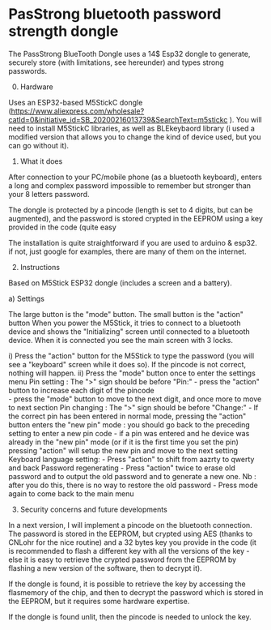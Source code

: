 # PasStrong bluetooth password strength dongle

The PassStrong BlueTooth Dongle uses a 14$ Esp32 dongle to generate, securely store (with limitations, see hereunder) and types strong passwords.

0) Hardware

Uses an ESP32-based M5StickC dongle (https://www.aliexpress.com/wholesale?catId=0&initiative_id=SB_20200216013739&SearchText=m5stickc ). You will need to install M5StickC libraries, as well as BLEkeybaord library (i used a modified version that allows you to change the kind of device used, but you can go without it).

1) What it does

After connection to your PC/mobile phone (as a bluetooth keyboard), enters a long and complex password impossible to remember but stronger than your 8 letters password.

The dongle is protected by a pincode (length is set to 4 digits, but can be augmented), and the password is stored crypted in the EEPROM using a key provided in the code (quite easy

The installation is quite straightforward if you are used to arduino & esp32. if not, just google for examples, there are many of them on the internet.

2) Instructions

Based on M5Stick ESP32 dongle (includes a screen and a battery).

a) Settings

The large button is the "mode" button. The small button is the "action" button
When you power the M5Stick, it tries to connect to a bluetooth device and shows the "Initializing" screen until connected to a bluetooth device.
When it is connected you see the main screen with 3 locks.

  i) Press the "action" button for the M5Stick to type the password (you will see a "keyboard" screen while it does so). If the pincode is not correct, nothing will happen.
  ii) Press the "mode" button once to enter the settings menu
    Pin setting : The ">" sign should be before "Pin:"
     - press the "action" button to increase each digit of the pincode  
	 - press the "mode" button to move to the next digit, and once more to move to next section
    Pin changing : The ">" sign should be before "Change:"
	 - If the correct pin has been entered in normal mode, pressing the "action" button enters the "new pin" mode : you should go back to the preceding setting to enter a new pin code
	 - if a pin was entered and he device was already in the "new pin" mode (or if it is the first time you set the pin) pressing "action" will setup the new pin and move to the next setting
	Keyboard language setting:
     - Press "action" to shift from aazrty to qwerty and back
	Password regenerating
	 - Press "action" twice to erase old password and to output the old password and to generate a new one. Nb : after you do this, there is no way to restore the old password
	 - Press mode again to come back to the main menu

3) Security concerns and future developments

In a next version, I will implement a pincode on the bluetooth connection. The password is stored in the EEPROM, but crypted using AES (thanks to CNLohr for the nice routine) and a 32 bytes key you provide in the code (it is recommended to flash a different key with all the versions of the key - else it is easy to retrieve the crypted password from the EEPROM by flashing a new version of the software, then to decrypt it).

If the dongle is found, it is possible to retrieve the key by accessing the flasmemory of the chip, and then to decrypt the password which is stored in the EEPROM, but it requires some hardware expertise.

If the dongle is found unlit, then the pincode is needed to unlock the key. 
